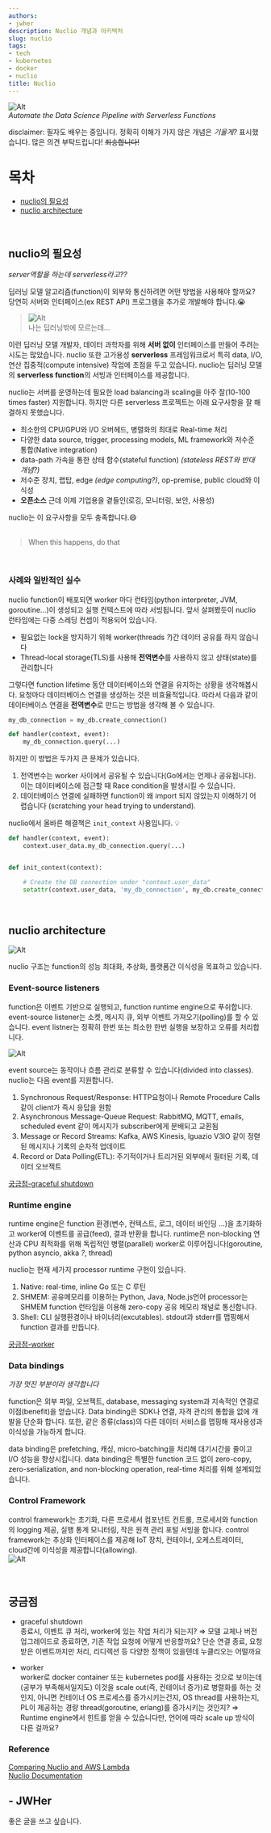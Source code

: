 ```yaml
---
authors:
- jwher
description: Nuclio 개념과 아키텍처
slug: nuclio
tags:
- tech
- kubernetes
- docker
- nuclio
title: Nuclio
---
```


<!--truncate-->

<!-- image repository: https://raw.githubusercontent.com/JWHer/jwher.github.io/master/_posts/images/ -->
![Alt](https://raw.githubusercontent.com/JWHer/jwher.github.io/master/_posts/images/nuclio-superman.png "nuclio superman")  
*Automate the Data Science Pipeline with Serverless Functions*  

disclaimer: 필자도 배우는 중입니다. 정확히 이해가 가지 않은 개념은 *기울게?* 표시했습니다. 많은 의견 부탁드립니다! ~~죄송합니다!~~


# 목차
* [nuclio의 필요성](#nuclio의-필요성)
* [nuclio architecture](#nuclio-architecture)

<br/>

## nuclio의 필요성  
*server역할을 하는데 serverless라고??*

딥러닝 모델 알고리즘(function)이 외부와 통신하려면 어떤 방법을 사용해야 할까요?
당연히 서버와 인터페이스(ex REST API) 프로그램을 추가로 개발해야 합니다.:sob:

> ![Alt](https://raw.githubusercontent.com/JWHer/jwher.github.io/master/_posts/images/idiot-homer.jpg "idiot homer")  
> 나는 딥러닝밖에 모르는데...

이런 딥러닝 모델 개발자, 데이터 과학자를 위해 **서버 없이** 인터페이스를 만들어 주려는 시도는 많았습니다.
nuclio 또한 고가용성 **serverless** 프레임워크로서 특히 data, I/O, 연산 집중적(compute intensive) 작업에 초점을 두고 있습니다.
nuclio는 딥러닝 모델의 **serverless function**의 서빙과 인터페이스를 제공합니다.

nuclio는 서버를 운영하는데 필요한 load balancing과 scaling을 아주 잘(10-100 times faster) 지원합니다.
하지만 다른 serverless 프로젝트는 아래 요구사항을 잘 해결하지 못했습니다.
* 최소한의 CPU/GPU와 I/O 오버헤드, 병렬화의 최대로 Real-time 처리
* 다양한 data source, trigger, processing models, ML framework와 저수준 통합(Native integration)
* data-path 가속을 통한 상태 함수(stateful function) *(stateless REST와 반대 개념?)*
* 저수준 장치, 랩탑, edge *(edge computing?)*, op-premise, public cloud와 이식성
* **오픈소스** 근데 이제 기업용을 곁들인(로깅, 모니터링, 보안, 사용성)  

nuclio는 이 요구사항을 모두 충족합니다.:smile:  
<br/>  

> When this happens, do that

<br/>

### 사례와 일반적인 실수

nuclio function이 배포되면 worker 마다 런타임(python interpreter, JVM, goroutine...)이 생성되고 실행 컨텍스트에 따라 서빙됩니다.
앞서 살펴봤듯이 nuclio 런타임에는 다중 스레딩 컨셉이 적용되어 있습니다.
* 필요없는 lock을 방지하기 위해 worker(threads *?*)간 데이터 공유를 하지 않습니다
* Thread-local storage(TLS)를 사용해 **전역변수**를 사용하지 않고 상태(state)를 관리합니다

그렇다면 function lifetime 동안 데이터베이스와 연결을 유지하는 상황을 생각해봅시다.
요청마다 데이터베이스 연결을 생성하는 것은 비효율적입니다.
따라서 다음과 같이 데이터베이스 연결을 **전역변수**로 만드는 방법을 생각해 볼 수 있습니다.  

```python
my_db_connection = my_db.create_connection()

def handler(context, event):
    my_db_connection.query(...)
```

하지만 이 방법은 두가지 큰 문제가 있습니다.  
1. 전역변수는 worker 사이에서 공유될 수 있습니다(Go에서는 언제나 공유됩니다).
이는 데이터베이스에 접근할 때 Race condition을 발생시킬 수 있습니다.  
2. 데이터베이스 연결에 실패하면 function이 왜 import 되지 않았는지 이해하기 어렵습니다
(scratching your head trying to understand).

nuclio에서 올바른 해결책은 ```init_context``` 사용입니다. 💡  
```python
def handler(context, event):
    context.user_data.my_db_connection.query(...)


def init_context(context):

    # Create the DB connection under "context.user_data"
    setattr(context.user_data, 'my_db_connection', my_db.create_connection())
```

<br/>

## nuclio architecture

![Alt](https://raw.githubusercontent.com/JWHer/jwher.github.io/master/_posts/images/nuclio-function-processor.png "nuclio function processor")

nuclio 구조는 function의 성능 최대화, 추상화, 플랫폼간 이식성을 목표하고 있습니다.  

### Event-source listeners

function은 이벤트 기반으로 실행되고, function runtime engine으로 푸쉬합니다.
event-source listener는 소켓, 메시지 큐, 외부 이벤트 가져오기(polling)를 할 수 있습니다.
event listner는 정확히 한번 또는 최소한 한번 실행을 보장하고 오류를 처리합니다.  

![Alt](https://raw.githubusercontent.com/JWHer/jwher.github.io/master/_posts/images/nuclio-event-src.png "nuclio event src")  

event source는 동작이나 흐름 관리로 분류할 수 있습니다(divided into classes). nuclio는 다음 event를 지원합니다.
1. Synchronous Request/Response: HTTP요청이나 Remote Procedure Calls 같이 client가 즉시 응답을 원함
2. Asynchronous Message-Queue Request: RabbitMQ, MQTT, emails, scheduled event 같이 메시지가 subscriber에게 분배되고 교횐됨
3. Message or Record Streams: Kafka, AWS Kinesis, lguazio V3IO 같이 정렫된 메시지나 기록의 순차적 업데이트
4. Record or Data Polling(ETL): 주기적이거나 트리거된 외부에서 필터된 기록, 데이터 오브젝트

[궁금점-graceful shutdown](#궁금점)

### Runtime engine

runtime engine은 function 환경(변수, 컨텍스트, 로그, 데이터 바인딩 ...)을 초기화하고 worker에 이벤트를 공급(feed), 결과 반환을 합니다.
runtime은 non-blocking 연산과 CPU 최적화를 위해 독립적인 병렬(parallel) worker로 이루어집니다(goroutine, python asyncio, akka *?*, thread)

nuclio는 현재 세가지 processor runtime 구현이 있습니다.
1. Native: real-time, inline Go 또는 C 루틴
2. SHMEM: 공유메모리를 이용하는 Python, Java, Node.js언어
   processor는 SHMEM function 런타임을 이용해 zero-copy 공유 메모리 채널로 통신합니다.  
3. Shell: CLI 실행환경이나 바이너리(excutables). stdout과 stderr를 맵핑해서 function 결과를 만듭니다.

[궁금점-worker](#궁금점)

### Data bindings

*가장 멋진 부분이라 생각합니다*

function은 외부 파일, 오브젝트, database, messaging system과 지속적인 연결로 이점(benefit)을 얻습니다.
Data binding은 SDK나 연결, 자격 관리의 통합을 없에 개발을 단순화 합니다.
또한, 같은 종류(class)의 다른 데이터 서비스를 맵핑해 재사용성과 이식성을 가능하게 합니다.

data binding은 prefetching, 캐싱, micro-batching을 처리해 대기시간을 줄이고 I/O 성능을 향상시킵니다.
data binding은 특별한 function 코드 없이 zero-copy, zero-serialization, and non-blocking operation, real-time 처리를 위해 설계되었습니다.

### Control Framework

control framework는 초기화, 다른 프로세서 컴포넌트 컨트롤, 프로세서와 function의 logging 제공, 실행 통계 모니터링,
작은 원격 관리 포털 서빙을 합니다.
control framework는 추상화 인터페이스를 제공해 IoT 장치, 컨테이너, 오케스트레이터, cloud간에 이식성을 제공합니다(allowing).  
![Alt](https://raw.githubusercontent.com/JWHer/jwher.github.io/master/_posts/images/nuclio-build-deploy.png "nuclio build deploy")

<br/>

## 궁금점

* graceful shutdown  
종료시, 이벤트 큐 처리, worker에 있는 작업 처리가 되는지?
⇒ 모델 교체나 버전 업그레이드로 종료하면, 기존 작업 요청에 어떻게 반응할까요?
단순 연결 종료, 요청받은 이벤트까지만 처리, 리디렉션 등 다양한 정책이 있을텐데 누클리오는 어떨까요
  
* worker  
worker로 docker container 또는 kubernetes pod를 사용하는 것으로 보이는데(공부가 부족해서일지도)
이것을 scale out(즉, 컨테이너 증가)로 병렬화를 하는 것인지, 아니면 컨테이너 OS 프로세스를 증가시키는건지,
OS thread를 사용하는지, PL이 제공하는 경량 thread(goroutine, erlang)를 증가시키는 것인지?
⇒ Runtime engine에서 힌트를 얻을 수 있습니다만, 언어에 따라 scale up 방식이 다른 걸까요?

### Reference  
[Comparing Nuclio and AWS Lambda](https://theburningmonk.com/2019/04/comparing-nuclio-and-aws-lambda/)  
[Nuclio Documentation](https://nuclio.io/docs/latest/)


## - JWHer  
좋은 글을 쓰고 싶습니다.

<!-- update log -->
<!--
본문에 추가할 내용을 적는다.
-->
